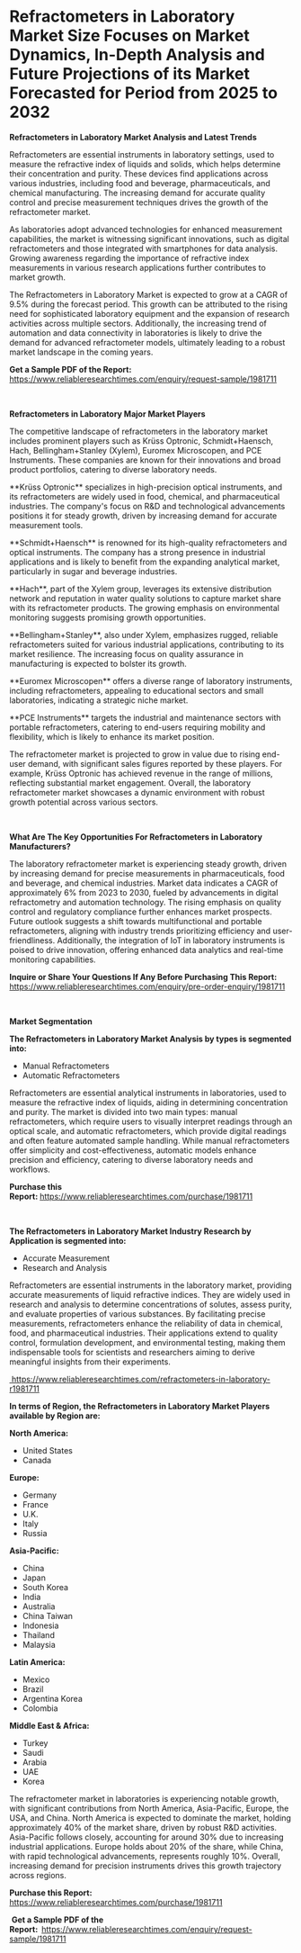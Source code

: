 <p><h1>Refractometers in Laboratory Market Size Focuses on Market Dynamics, In-Depth Analysis and Future Projections of its Market Forecasted for Period from 2025 to 2032</h1></p><p><strong>Refractometers in Laboratory Market Analysis and Latest Trends</strong></p>
<p><p>Refractometers are essential instruments in laboratory settings, used to measure the refractive index of liquids and solids, which helps determine their concentration and purity. These devices find applications across various industries, including food and beverage, pharmaceuticals, and chemical manufacturing. The increasing demand for accurate quality control and precise measurement techniques drives the growth of the refractometer market. </p><p>As laboratories adopt advanced technologies for enhanced measurement capabilities, the market is witnessing significant innovations, such as digital refractometers and those integrated with smartphones for data analysis. Growing awareness regarding the importance of refractive index measurements in various research applications further contributes to market growth. </p><p>The Refractometers in Laboratory Market is expected to grow at a CAGR of 9.5% during the forecast period. This growth can be attributed to the rising need for sophisticated laboratory equipment and the expansion of research activities across multiple sectors. Additionally, the increasing trend of automation and data connectivity in laboratories is likely to drive the demand for advanced refractometer models, ultimately leading to a robust market landscape in the coming years.</p></p>
<p><strong>Get a Sample PDF of the Report:&nbsp;</strong> <a href="https://www.reliableresearchtimes.com/enquiry/request-sample/1981711?utm_campaign=3322&utm_medium=2&utm_source=Github&utm_content=ia&utm_term=12042025&utm_id=refractometers-in-laboratory">https://www.reliableresearchtimes.com/enquiry/request-sample/1981711</a></p>
<p>&nbsp;</p>
<p><strong>Refractometers in Laboratory Major Market Players</strong></p>
<p><p>The competitive landscape of refractometers in the laboratory market includes prominent players such as Krüss Optronic, Schmidt+Haensch, Hach, Bellingham+Stanley (Xylem), Euromex Microscopen, and PCE Instruments. These companies are known for their innovations and broad product portfolios, catering to diverse laboratory needs.</p><p>**Krüss Optronic** specializes in high-precision optical instruments, and its refractometers are widely used in food, chemical, and pharmaceutical industries. The company's focus on R&D and technological advancements positions it for steady growth, driven by increasing demand for accurate measurement tools.</p><p>**Schmidt+Haensch** is renowned for its high-quality refractometers and optical instruments. The company has a strong presence in industrial applications and is likely to benefit from the expanding analytical market, particularly in sugar and beverage industries.</p><p>**Hach**, part of the Xylem group, leverages its extensive distribution network and reputation in water quality solutions to capture market share with its refractometer products. The growing emphasis on environmental monitoring suggests promising growth opportunities.</p><p>**Bellingham+Stanley**, also under Xylem, emphasizes rugged, reliable refractometers suited for various industrial applications, contributing to its market resilience. The increasing focus on quality assurance in manufacturing is expected to bolster its growth.</p><p>**Euromex Microscopen** offers a diverse range of laboratory instruments, including refractometers, appealing to educational sectors and small laboratories, indicating a strategic niche market.</p><p>**PCE Instruments** targets the industrial and maintenance sectors with portable refractometers, catering to end-users requiring mobility and flexibility, which is likely to enhance its market position.</p><p>The refractometer market is projected to grow in value due to rising end-user demand, with significant sales figures reported by these players. For example, Krüss Optronic has achieved revenue in the range of millions, reflecting substantial market engagement. Overall, the laboratory refractometer market showcases a dynamic environment with robust growth potential across various sectors.</p></p>
<p>&nbsp;</p>
<p><strong>What Are The Key Opportunities For Refractometers in Laboratory Manufacturers?</strong></p>
<p><p>The laboratory refractometer market is experiencing steady growth, driven by increasing demand for precise measurements in pharmaceuticals, food and beverage, and chemical industries. Market data indicates a CAGR of approximately 6% from 2023 to 2030, fueled by advancements in digital refractometry and automation technology. The rising emphasis on quality control and regulatory compliance further enhances market prospects. Future outlook suggests a shift towards multifunctional and portable refractometers, aligning with industry trends prioritizing efficiency and user-friendliness. Additionally, the integration of IoT in laboratory instruments is poised to drive innovation, offering enhanced data analytics and real-time monitoring capabilities.</p></p>
<p><strong>Inquire or Share Your Questions If Any Before Purchasing This Report:</strong> <a href="https://www.reliableresearchtimes.com/enquiry/pre-order-enquiry/1981711?utm_campaign=3322&utm_medium=2&utm_source=Github&utm_content=ia&utm_term=12042025&utm_id=refractometers-in-laboratory">https://www.reliableresearchtimes.com/enquiry/pre-order-enquiry/1981711</a></p>
<p>&nbsp;</p>
<p><strong>Market Segmentation</strong></p>
<p><strong>The Refractometers in Laboratory Market Analysis by types is segmented into:</strong></p>
<p><ul><li>Manual Refractometers</li><li>Automatic Refractometers</li></ul></p>
<p><p>Refractometers are essential analytical instruments in laboratories, used to measure the refractive index of liquids, aiding in determining concentration and purity. The market is divided into two main types: manual refractometers, which require users to visually interpret readings through an optical scale, and automatic refractometers, which provide digital readings and often feature automated sample handling. While manual refractometers offer simplicity and cost-effectiveness, automatic models enhance precision and efficiency, catering to diverse laboratory needs and workflows.</p></p>
<p><strong>Purchase this Report:&nbsp;</strong><a href="https://www.reliableresearchtimes.com/purchase/1981711?utm_campaign=3322&utm_medium=2&utm_source=Github&utm_content=ia&utm_term=12042025&utm_id=refractometers-in-laboratory">https://www.reliableresearchtimes.com/purchase/1981711</a></p>
<p>&nbsp;</p>
<p><strong>The Refractometers in Laboratory Market Industry Research by Application is segmented into:</strong></p>
<p><ul><li>Accurate Measurement</li><li>Research and Analysis</li></ul></p>
<p><p>Refractometers are essential instruments in the laboratory market, providing accurate measurements of liquid refractive indices. They are widely used in research and analysis to determine concentrations of solutes, assess purity, and evaluate properties of various substances. By facilitating precise measurements, refractometers enhance the reliability of data in chemical, food, and pharmaceutical industries. Their applications extend to quality control, formulation development, and environmental testing, making them indispensable tools for scientists and researchers aiming to derive meaningful insights from their experiments.</p></p>
<p><a href="https://www.reliableresearchtimes.com/refractometers-in-laboratory-r1981711?utm_campaign=3322&utm_medium=2&utm_source=Github&utm_content=ia&utm_term=12042025&utm_id=refractometers-in-laboratory">&nbsp;https://www.reliableresearchtimes.com/refractometers-in-laboratory-r1981711</a></p>
<p><strong>In terms of Region, the Refractometers in Laboratory Market Players available by Region are:</strong></p>
<p>
    <p> <strong> North America: </strong>
        <ul>
            <li>United States</li>
            <li>Canada</li>
        </ul>
        </p> 
    <p> <strong> Europe: </strong>
        <ul>
            <li>Germany</li>
            <li>France</li>
            <li>U.K.</li>
            <li>Italy</li>
            <li>Russia</li>
        </ul>
        </p> 
    <p> <strong> Asia-Pacific: </strong>
        <ul>
            <li>China</li>
            <li>Japan</li>
            <li>South Korea</li>
            <li>India</li>
            <li>Australia</li>
            <li>China Taiwan</li>
            <li>Indonesia</li>
            <li>Thailand</li>
            <li>Malaysia</li>
        </ul>
        </p> 
    <p> <strong> Latin America: </strong>
        <ul>
            <li>Mexico</li>
            <li>Brazil</li>
            <li>Argentina Korea</li>
            <li>Colombia</li>
        </ul>
        </p> 
    <p> <strong> Middle East & Africa: </strong>
        <ul>
            <li>Turkey</li>
            <li>Saudi</li>
            <li>Arabia</li>
            <li>UAE</li>
            <li>Korea</li>
        </ul>
    </p>
    </p>
<p><p>The refractometer market in laboratories is experiencing notable growth, with significant contributions from North America, Asia-Pacific, Europe, the USA, and China. North America is expected to dominate the market, holding approximately 40% of the market share, driven by robust R&D activities. Asia-Pacific follows closely, accounting for around 30% due to increasing industrial applications. Europe holds about 20% of the share, while China, with rapid technological advancements, represents roughly 10%. Overall, increasing demand for precision instruments drives this growth trajectory across regions.</p></p>
<p><strong>Purchase this Report: </strong><a href="https://www.reliableresearchtimes.com/purchase/1981711?utm_campaign=3322&utm_medium=2&utm_source=Github&utm_content=ia&utm_term=12042025&utm_id=refractometers-in-laboratory">https://www.reliableresearchtimes.com/purchase/1981711</a></p>
<p>&nbsp;<strong>Get a Sample PDF of the Report:&nbsp;&nbsp;</strong><a href="https://www.reliableresearchtimes.com/enquiry/request-sample/1981711?utm_campaign=3322&utm_medium=2&utm_source=Github&utm_content=ia&utm_term=12042025&utm_id=refractometers-in-laboratory">https://www.reliableresearchtimes.com/enquiry/request-sample/1981711</a></p>
<p><strong></strong></p>
<p><p></p><p></p><p></p></p>